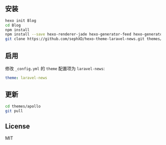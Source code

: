 
## 安装

``` bash
hexo init Blog 
cd Blog 
npm install
npm install --save hexo-renderer-jade hexo-generator-feed hexo-generator-sitemap hexo-browsersync hexo-generator-archive
git clone https://github.com/sephXD/hexo-theme-laravel-news.git themes/laravel-news
```

## 启用

修改 `_config.yml` 的 `theme` 配置项为 `laravel-news`:

```yaml
theme: laravel-news
```

## 更新

``` bash
cd themes/apollo 
git pull
```

## License

MIT
